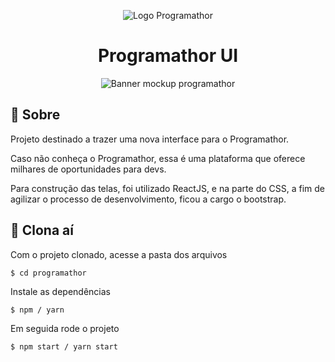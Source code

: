 <p align="center">
    <img alt="Logo Programathor" src="https://user-images.githubusercontent.com/53228013/100396000-0e304d80-3022-11eb-8d5f-9d2f367db7f2.png" />
</p>

<h1 align="center">
  Programathor UI
</h1>

<p align="center">
    <img alt="Banner mockup programathor" src="https://user-images.githubusercontent.com/53228013/100396082-6ebf8a80-3022-11eb-92a1-011efcafbb67.png" />
</p>

## 📝 Sobre 

Projeto destinado a trazer uma nova interface para o Programathor.

Caso não conheça o Programathor, essa é uma plataforma que oferece milhares de oportunidades para devs.

Para construção das telas, foi utilizado ReactJS, e na parte do CSS, a fim de agilizar o processo de desenvolvimento, ficou a cargo o bootstrap.

## 📁 Clona aí

Com o projeto clonado, acesse a pasta dos arquivos

```
$ cd programathor
```

Instale as dependências 

```
$ npm / yarn
```

Em seguida rode o projeto

```
$ npm start / yarn start
```
